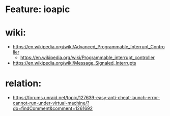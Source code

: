 # Feature: ioapic
# wiki:
- https://en.wikipedia.org/wiki/Advanced_Programmable_Interrupt_Controller
  - https://en.wikipedia.org/wiki/Programmable_interrupt_controller
- https://en.wikipedia.org/wiki/Message_Signaled_Interrupts

# relation:
- https://forums.unraid.net/topic/127639-easy-anti-cheat-launch-error-cannot-run-under-virtual-machine/?do=findComment&comment=1261692


